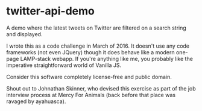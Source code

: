 # twitter-api-demo
A demo where the latest tweets on Twitter are filtered on a search string and displayed.

I wrote this as a code challenge in March of 2016. It doesn't use any code frameworks (not even JQuery) though it does behave like a modern one-page LAMP-stack webapp.  If you're anything like me, you probably like the imperative straightforward world of Vanilla JS.  

Consider this software completely license-free and public domain.

Shout out to Johnathan Skinner, who devised this exercise as part of the job interview process at Mercy For Animals (back before that place was ravaged by ayahuasca).
